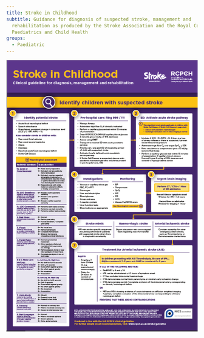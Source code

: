 ```yaml
---
title: Stroke in Childhood
subtitle: Guidance for diagnosis of suspected stroke, management and
  rehabilitation as produced by the Stroke Association and the Royal College of
  Paediatrics and Child Health
groups:
  - Paediatric
---
```



![](/images/stroke-in-childhood.png)